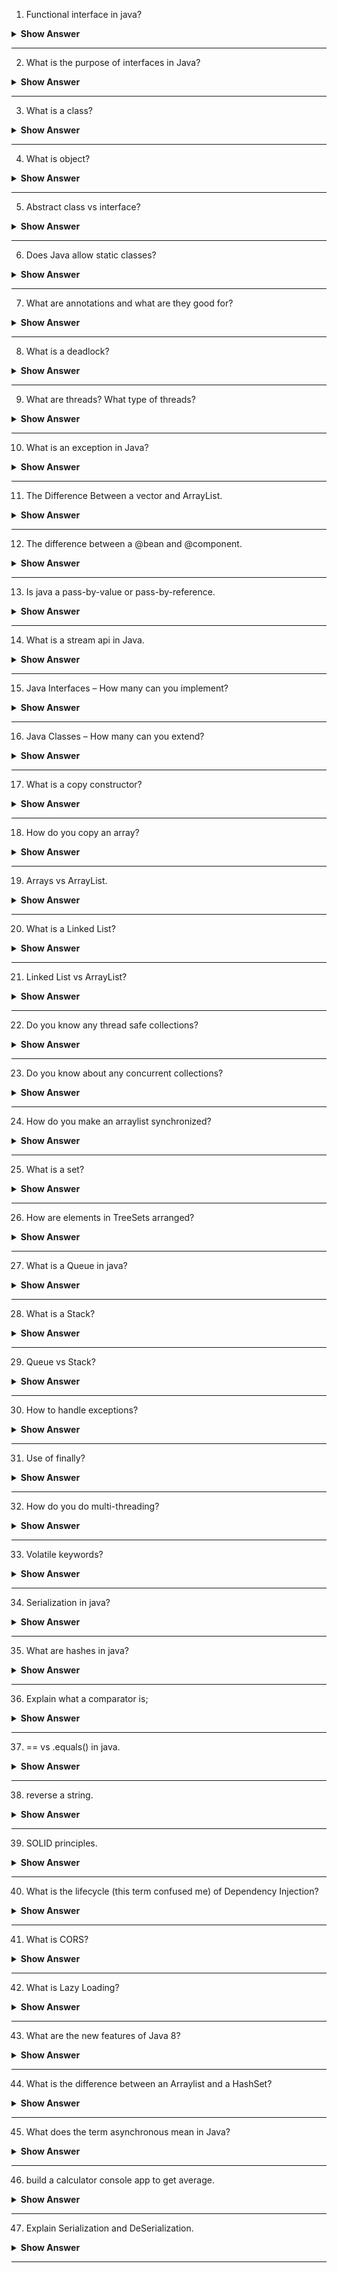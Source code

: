1. Functional interface in java?

<details><summary><b> Show Answer</b></summary>
  
<blockquote>

A functional interface is a feature introduced in Java 8 and is also called a `Single Abstract Method`. It is an interface that has only one abstract method. Functional interfaces are commonly used with lambda expressions to create more concise and readable code.

Java includes some built-in functional interfaces, such as Runnable, Consumer, and Comparable.

</blockquote>
  
</details>

---

2. What is the purpose of interfaces in Java? 

<details><summary><b> Show Answer</b></summary>
  
<blockquote>

An interface defined the set of methods that a class must implement. It is a blueprint for a class. They are used to achieve abstraction in the application. Also by using interface we can achieve multiple inheritance in java.

</blockquote>
  
</details>

---



3. What is a class?

<details><summary><b> Show Answer</b></summary>
  
<blockquote>

A class is a blueprint for creating objects. It defines the structure of an object by specifying methods and variables that the object will contain. For example, a Car class can have attributes such as model, weight, and color, as well as methods such as start, stop, and brake. We can then use this blueprint to create objects for the Car class, with each object having its own values for the attributes. To create objects from a class, we use the `new` keyword.


</blockquote>
  
</details>

---

4. What is object?

<details><summary><b> Show Answer</b></summary>
  
<blockquote>

An object is an instance of a class. It represents a real-world entity that has properties and behavior specified by the class. An object is created from a class using the `new` keyword. Each object has its own unique identity, state, and behavior. The state represents the data contained in the object, while the methods define the actions that can be performed on that state. Objects are the main building block of object-oriented programming. 

</blockquote>
  
</details>

---

5. Abstract class vs interface?  

<details><summary><b> Show Answer</b></summary>
  
<blockquote>

An abstract class is a class that contains abstract methods. The abstract class can not be instantiated and have to be extended by other class to use the methods of that class. While an interface serves as a contract that specifies a set of methods that a class must implement.

The difference between an abstract class and an interface is that the abstract class can contain both abstract and non-abstract methods while an interface can have only abstract methods. Since Java 8, it can have static and default methods. An abstract class can have final, non-final, static, and non-static variables while an interface can only have static and final variables.


</blockquote>
  
</details>

---

6. Does Java allow static classes?

<details><summary><b> Show Answer</b></summary>
  
<blockquote>

Java allows a class to be a static only if that class in a inner class.Static classes are also known as `static nested classes`. The static inner classes can be accessed without initializing the outer class.The static class does not have access to the instance variables and methods of the outer class. 

</blockquote>
  
</details>

---

7. What are annotations and what are they good for?

<details><summary><b> Show Answer</b></summary>
  
<blockquote>

Annotations in java provide metadata about the class, method, and interface. They are used to provide additional information to the compiler about a programming element like a method or class to provide additional functionality. In Java, annotations are represented using the `@` symbol followed by the annotation name.

</blockquote>
  
</details>

---

8. What is a deadlock?

<details><summary><b> Show Answer</b></summary>
  
<blockquote>

A deadlock condition occurs when two or more threads are blocking the resources and waiting for each other to release the resource. Consider for example, If one thread acquires a lock on one resource and then attempts to lock another resource that is already locked by another thread that is waiting for the first thread to release the lock on the first resource. So in this condition, a deadlock occurs. To prevent deadlock conditions we can avoid nested locks.

</blockquote>
  
</details>

---

9. What are threads? What type of threads?

<details><summary><b> Show Answer</b></summary>
  
<blockquote>

Threads are individual, lightweight, and the smallest unit of a given process. They are used to perform multiple tasks simultaneously, which increases the performance of a program. There are two types of threads: daemon threads and user threads. User threads are created by the Java application and are used to perform application-specific tasks. Daemon threads are low-priority threads created by the JVM that run in the background and support the user threads.

</blockquote>
  
</details>

---

10. What is an exception in Java?
 
<details><summary><b> Show Answer</b></summary>
  
<blockquote>

An exception is an event that occurs during the execution of a program, which disrupts the normal flow of the program. When an exception occurs, the execution flow of the program is transferred from the normal flow to an exception handling mechanism which uses a `try-catch` block to handle the exception.

In Java, there are two types of exceptions: checked exceptions and unchecked exceptions. Checked exceptions are checked by the compiler at compile-time, while unchecked exceptions are not checked by the compiler. Examples of checked exceptions include `IOException`, `SQLException`, and `ClassNotFoundException`, while examples of unchecked exceptions include `NullPointerException`, `ArrayIndexOutOfBoundsException`, and `ArithmeticException`.

</blockquote>
  
</details>

---

11. The Difference Between a vector and ArrayList.

<details><summary><b> Show Answer</b></summary>
  
<blockquote>

The Vector is synchronized while ArrayList is not synchronized and is not thread-safe. The performance of vector is less than arraylist. Vector doubles its size when it needs to expand, whereas ArrayList increases by half of its size.

</blockquote>
  
</details>

---

12. The difference between a @bean and @component.

<details><summary><b> Show Answer</b></summary>
  
<blockquote>

The main difference between `@Component` and `@Bean` is that `@Component` is a class-level annotation that allows Spring to automatically discover and register a bean, whereas `@Bean` is a method-level annotation that creates and returns an object that Spring should register as a bean. 

</blockquote>
  
</details>

---

13. Is java a pass-by-value or pass-by-reference.

<details><summary><b> Show Answer</b></summary>
  
<blockquote>

In java is a pass-by-value. When a Java method is called, the values of the arguments are copied into the method's parameter variables. This means that changes made to the parameter variables within the method do not affect the original values of the arguments passed to the method. In case of an object reference, the reference itself is passed by value. This means that the value of the reference is copied into the parameter variable, but the object itself is not copied. Therefore, changes made to the object's state within the method are visible outside the method.



</blockquote>
  
</details>

---

14.  What is a stream api in Java. 

<details><summary><b> Show Answer</b></summary>
  
<blockquote>

The Stream API is a feature introduced in Java 8. It  provids functional programming approach to processing collections of data. A Stream is a sequence of elements that can be processed in parallel or sequentially. It allows you to perform various aggregate operations, such as filtering, mapping, sorting, and reducing, on a collection of objects. The Stream API is designed to work with large data sets and can help improve the performance of your Java applications.

</blockquote>
  
</details>

---

15. Java Interfaces – How many can you implement? 

<details><summary><b> Show Answer</b></summary>
  
<blockquote>

An interface is a contract that specifies a set of methods that a class must implement. A class can implement multiple interfaces, But it should provide an implementation for all the methods defined in each of the interfaces.

</blockquote>
  
</details>

---

16. Java Classes – How many can you extend? 

<details><summary><b> Show Answer</b></summary>
  
<blockquote>

In Java, a class can only extend one parent class. The `extends` keyword is used in Java to indicate that a class is inheriting another class. When a class extends another class, it inherits all the properties and methods of the inherited class.

</blockquote>
  
</details>

---

17. What is a copy constructor?

<details><summary><b> Show Answer</b></summary>
  
<blockquote>

In Java, a copy constructor is a constructor that creates a new object by copying the state of an existing object. It takes an object of the same class as its parameter and initializes the new object's state with the state of the original object.

</blockquote>
  
</details>

---

18. How do you copy an array?

<details><summary><b> Show Answer</b></summary>
  
<blockquote>

To copy an array values form one array to another you can use a for loop which will iterate over the first array and will put the elements of first array into another array. orelse you can use `Arrays.copyOf` methods.

</blockquote>
  
</details>

---

19. Arrays vs ArrayList.

<details><summary><b> Show Answer</b></summary>
  
<blockquote>

Array is a fixes size data structure while size of arraylist is dynamic. We have to specify the size of array at the time of creation while there is no need of specifying size of an arraylist. array can store primitive data types, while an ArrayList can only store objects. Arrays are faster as compared to arraylist.

</blockquote>
  
</details>

---

20. What is a Linked List?

<details><summary><b> Show Answer</b></summary>
  
<blockquote>

A linked list is a data structure that consists of a sequence of nodes, where each node stores an element of data and a reference to the next node. The difference between linkedlist and arraylist is that the elements of arraylist are stored in continuous block of memory. While the elements of linkedlist are distributed in the memory.


</blockquote>
  
</details>

---

21. Linked List vs ArrayList?
 
<details><summary><b> Show Answer</b></summary>
  
<blockquote>

There are following differences between an arraylist and linkedlist.

- The elements of arraylist are stored in continuous block of memory while the elements of linkedlist are stored in distributed manner in memory.
- It is efficient to access an element in arraylist as compared to linkedlist as the arraylist uses an index-based lookup while in linkedlist we have to traverse through all the elements to get the desired element.
- The addition or removal of element in an linkedlist is efficient as compared to arraylist.
- The linked list is used when the user is going to frequently add or remove elements from the list. whereas the arraylist is prefered when the user wants to frequently access the elements.

</blockquote>
  
</details>

---

22. Do you know any thread safe collections?

<details><summary><b> Show Answer</b></summary>
  
<blockquote>

Java provides several thread-safe collections that can be used in multi-threaded applications where multiple threads can access the same collection concurrently. Stack, Vector, Hashtable these are some of the examples of thread safe collections.

</blockquote>
  
</details>

---

23. Do you know about any concurrent collections?

<details><summary><b> Show Answer</b></summary>
  
<blockquote>

ConcurrentHashMap, CopyOnWriteArrayList, ConcurrentLinkedQueue, BlockingQueue, and ConcurrentSkipListMap these are some of the examples of concurrent collections.

</blockquote>
  
</details>

--- 

24. How do you make an arraylist synchronized?

<details><summary><b> Show Answer</b></summary>
  
<blockquote>

To make an arraylist synchronized in java, we can use `Collections.synchronizedList()`
method to create a synchronized version of the arraylist. This method returns a thread-safe version of the original arraylist.

</blockquote>
  
</details>

---

25. What is a set?

<details><summary><b> Show Answer</b></summary>
  
<blockquote>

A `Set` in java is an unordered collection which do no allow duplicate values to be stored in it. We can implement the `Set` interface using `HashSet`, `LinkedHashSet`, `TreeSet`. The `LinkedHashSet` maintains the order of elements in which they were inserted and in `TreeSet` the elements are stored in sorted manner. To perform operations on set we can use methods like `add()`, `remove()`, `contains()`,and  `size()` 

</blockquote>
  
</details>

---

26. How are elements in TreeSets arranged?

<details><summary><b> Show Answer</b></summary>
  
<blockquote>

The elements in a `TreeSet` are arranged in ascending order. The `TreeSet` internally implements a self-balancing binary search tree. So whenever an element is added into a tree set. It is inserted at the appropriate position in self-balancing binary search tree to maintain the sorted order.

</blockquote>
  
</details>

---

27. What is a Queue in java?

<details><summary><b> Show Answer</b></summary>
  
<blockquote>

A `Queue` is a collection interface that is used to store the elements in a particular order. The queue follows the first in first out principle. which means that the first element added to the queue is the first element to be get removed from the queue. In `Queue`, the elements are added from the tails and removed from the head.  

To perform operations on queue we can use methods like `offer()`, `poll()`, `peek()`, and `size()`. The queue can be implemented using `LinkedList`,  `ArrayDeque`, and `PriorityQueue`.

</blockquote>
  
</details>

---

28. What is a Stack?

<details><summary><b> Show Answer</b></summary>
  
<blockquote>

`Stack` is a linear data structure that follows the last in first out principle. The last in first out principle states that the last element added to the stack is the first element to be removed. To perform operations on queue we can use methods like `push()`, `pop()`, `peek()`, and `empty()`. 

The `push()` method adds the element at the top of the stack. The `pop()` method removes and returns the top element from the stack. The `peek()` method will return the first element in the stack without removing it. The `empty()` method is used to check whether the stack is empty or not.

</blockquote>
  
</details>

---

29. Queue vs Stack?

<details><summary><b> Show Answer</b></summary>
  
<blockquote>

The difference between queue and stack is that the queue follows the first in first out principal while the stack follows the last in first out principal. 

The new element which will get added to the Queue will be added at the end/tail of the stack. The new element which we add to the stack gets added at the top of the stack. 

Stacks are commonly used in programming for keeping track of function calls. while the queue is commonly used to manage tasks in a system, such as processing jobs.   

Stacks are used in algorithms such as Depth First Search (DFS). whereas the queue is used in the Breadth First Search algorithm.

</blockquote>
  
</details>

---
30. How to handle exceptions?

<details><summary><b> Show Answer</b></summary>
  
<blockquote>

To handle an exception, java provides an exception handling mechanism called the `try-catch` block. The part of code which may throw an exception that code is written `try` block. In the `catch` block we write the code which will get executed when any exception occurs in the try block. we can have multiple `catch` blocks to handle different types of exceptions. with try and catch block java also provides a `finally` block which will get executed whether an exception occurs or not. The use of the `finally` block is optional. 

</blockquote>
  
</details>

---

31. Use of finally?

<details><summary><b> Show Answer</b></summary>
  
<blockquote>

The finally block is used with the `try-catch` block for exception handling in Java. The finally block gets executed regardless of whether an exception occurs or not. It is mainly used to release resources such as network connections, and database connections.


</blockquote>

</details>

---

32. How do you do multi-threading?

<details><summary><b> Show Answer</b></summary>
  
<blockquote>

Multithreading in java allows a program to perform multiple tasks concurrently, which can improve the performance of the application. Threads in Java can be created by using two ways. The first way to create a thread in Java is by implementing the `Runnable` interface and the second way is by extending the `Thread` class. 

</blockquote>

</details>

---

33. Volatile keywords?

<details><summary><b> Show Answer</b></summary>
  
<blockquote>

The `volatile` keyword in Java is used to indicate that a variable's value may be modified by multiple threads at the same time. Without the `volatile` keyword, different threads may create their own copy of that variable which will contain a different value for a different thread. This can lead to incorrect results. The `volatile` keyword helps to prevent this by forcing threads to always read the variable's value from main memory, rather than from a cached copy.

</blockquote>

</details>

---

34. Serialization in java?

<details><summary><b> Show Answer</b></summary>
  
<blockquote>

Serialization in Java is the process of converting an object into a stream of bytes so that it can be stored in a file or sent over a network. In Java serialization is achieved by implementing the `Serializable` interface, which is a marker interface with no methods. To convert back the serialized bytes back to the object java use a process called `Deserialization`. We can not serialize all the objects. The objects that contain non-serializable fields or methods such as open file handles or network connections, cannot be serialized. 

</blockquote>

</details>

---

35. What are hashes in java?

<details><summary><b> Show Answer</b></summary>
  
<blockquote>

In Java, hashes usually refer to the hash codes generated by the `hashCode()` method in object. The `hashCode()` method returns an integer value that is often used as an index in hash tables or for other purposes that require a unique identifier for an object. 

</blockquote>

</details>

---

36. Explain what a comparator is;

<details><summary><b> Show Answer</b></summary>
  
<blockquote>

A `Comparator` is a Java interface used to define custom sorting for objects in a collection. It provides a way to compare two objects based on specific properties and is used to sort collections. The interface contains a single method called `compare()` which compares two objects and returns an integer value indicating the order of the objects which is used to sort the objects. It returns a positive value if the second object should come before the first object and a negative value if the first object should come before the second object. It returns zero if both values are equal.


</blockquote>

</details>

---

37. ==  vs .equals() in java.

<details><summary><b> Show Answer</b></summary>
  
<blockquote>

In Java, the `==` operator compares objects based on their memory addresses, while the `.equals()` method compares objects based on their values. `==` returns true if the two objects are the same instance, while `.equals()` returns true if the two objects have the same values. It's recommended to use `.equals()` for comparing objects.

</blockquote>

</details>

---

38. reverse a string.

<details><summary><b> Show Answer</b></summary>
  
<blockquote>

Suppose we have an sample string as "Hello, World!" to reverse this string we can use following code.

```java

String str = "Hello, World!";
String reversedStr = "";
for (int i = str.length() - 1; i >= 0; i--) {
    reversedStr += str.charAt(i);
}
System.out.println(reversedStr); 


```

</blockquote>

</details>

---

39. SOLID principles.

<details><summary><b> Show Answer</b></summary>
  
<blockquote>

SOLID is a set of principles that helps in writing maintainable and extensible software. Following are five principles of SOLID:

- Single Responsibility Principle (SRP): It states that a class should have only one responsibility.

- Open/Closed Principle (OCP): It states that a software entities should be open for extension but closed for modification.

- Liskov Substitution Principle (LSP): It states that objects of a superclass should be able to be replaced with objects of a subclass without affecting the correctness of the program.

- Interface Segregation Principle (ISP): Clients should not be forced to depend on interfaces they do not use.

- Dependency Inversion Principle (DIP): High-level modules should not depend on low-level modules, but both should depend on abstractions.

</blockquote>

</details>

---

40. What is the lifecycle (this term confused me) of Dependency Injection?

<details><summary><b> Show Answer</b></summary>
  
<blockquote>

Dependency Injection (DI) is a design pattern used in software engineering to manage dependencies among objects. The lifecycle of Dependency Injection involves configuring a container with information about objects and their dependencies, injecting those dependencies into the objects, using the objects within the application, disposing of objects when they are no longer needed, and updating the container as necessary.

</blockquote>

</details>

---

41. What is CORS?

<details><summary><b> Show Answer</b></summary>
  
<blockquote>

The CORS stands for Cross-Origin Resource Sharing. It is a security feature implemented in web browsers that restricts web pages from making requests to a different domain. It works by adding special HTTP headers to the response, which indicate which domains are allowed to make requests. This mechanism helps prevent unauthorized access to sensitive data.

</blockquote>

</details>

---

42. What is Lazy Loading?

<details><summary><b> Show Answer</b></summary>
  
<blockquote>

Lazy Loading is a technique used in software development which enables the user to load the necessary information first and load the non-critical resources when they are required. This can optimize web page performance by loading only the visible portion of a web page initially, and additional content as the user scrolls down the page.

</blockquote>

</details>

---

43. What are the new features of Java 8?

<details><summary><b> Show Answer</b></summary>
  
<blockquote>

Java 8 provides following new features:

- **Lambda expressions** : A new syntax for writing anonymous functions that simplifies the development of functional programming code.

- **Stream API**: The Stream API is used to process collections of data in a functional way, making it easier to work with large data sets.

- **Default methods**: Interfaces can now have default methods, which are implemented in the interface and inherited by implementing classes.

- **Date and Time API**: A new API that provides a more comprehensive and flexible way of handling dates and times.

- **Optional class**: A new class that provides a way to handle null values without the risk of NullPointerException.

- **Functional Interfaces**: Functional interfaces are interfaces that have exactly one abstract method.

- **Method References**: Method references is used to refer a method without invoking it. 

</blockquote>

</details>

---

44. What is the difference between an Arraylist and a HashSet?

<details><summary><b> Show Answer</b></summary>
  
<blockquote>

The ArrayList is an ordered collection of elements where as the HashSet is unordered. In Arraylist we can add duplicate numbers but we can not add duplicate elements in HashSet. ArrayList provides fast access by index, whereas HashSet provides constant-time performance for basic operations. 

</blockquote>

</details>

---

45. What does the term asynchronous mean in Java?

<details><summary><b> Show Answer</b></summary>
  
<blockquote>

In Java, asynchronous refers to a programming model where tasks are executed concurrently and independently from the main program flow. This means that instead of waiting for a task to get completed before moving on to the next one, the program can continue executing other tasks and receive a notification when the original task is finished. This approach is used to increase the efficiency of the application.

</blockquote>

</details>

---

46. build a calculator console app to get average.

<details><summary><b> Show Answer</b></summary>
  
<blockquote>

Code for calculator application is mentioned below:

```java

import java.util.*;

public class Calculator {
    public static void main(String[] args) {
        Scanner scanner = new Scanner(System.in);

        System.out.print("Enter the total number of elements: ");
        int n = scanner.nextInt();

        int sum = 0;
        for (int i = 0; i < n; i++) {
            System.out.print("Enter element : ");
            int num = scanner.nextInt();
            sum += num;
        }

        double average = (double) sum / n;
        System.out.println("The average is: " + average);

    }
}


```

</blockquote>

</details>

---

47. Explain Serialization and DeSerialization.

<details><summary><b> Show Answer</b></summary>
  
<blockquote>



</blockquote>

</details>

---



